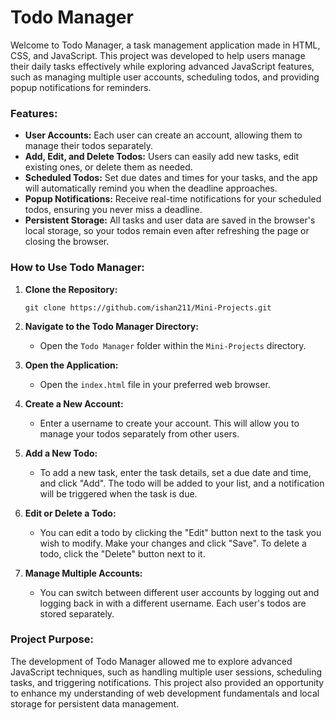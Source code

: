 # Todo Manager

Welcome to Todo Manager, a task management application made in HTML, CSS, and JavaScript. This project was developed to help users manage their daily tasks effectively while exploring advanced JavaScript features, such as managing multiple user accounts, scheduling todos, and providing popup notifications for reminders.

### Features:

* **User Accounts:** Each user can create an account, allowing them to manage their todos separately.
* **Add, Edit, and Delete Todos:** Users can easily add new tasks, edit existing ones, or delete them as needed.
* **Scheduled Todos:** Set due dates and times for your tasks, and the app will automatically remind you when the deadline approaches.
* **Popup Notifications:** Receive real-time notifications for your scheduled todos, ensuring you never miss a deadline.
* **Persistent Storage:** All tasks and user data are saved in the browser's local storage, so your todos remain even after refreshing the page or closing the browser.

### How to Use Todo Manager:

1) **Clone the Repository:**
   ```
   git clone https://github.com/ishan211/Mini-Projects.git
   ```

2) **Navigate to the Todo Manager Directory:**
   - Open the `Todo Manager` folder within the `Mini-Projects` directory.

3) **Open the Application:**
   - Open the `index.html` file in your preferred web browser.

4) **Create a New Account:**
   - Enter a username to create your account. This will allow you to manage your todos separately from other users.

5) **Add a New Todo:**
   - To add a new task, enter the task details, set a due date and time, and click "Add". The todo will be added to your list, and a notification will be triggered when the task is due.

6) **Edit or Delete a Todo:**
   - You can edit a todo by clicking the "Edit" button next to the task you wish to modify. Make your changes and click "Save". To delete a todo, click the "Delete" button next to it.

7) **Manage Multiple Accounts:**
   - You can switch between different user accounts by logging out and logging back in with a different username. Each user's todos are stored separately.

### Project Purpose:

The development of Todo Manager allowed me to explore advanced JavaScript techniques, such as handling multiple user sessions, scheduling tasks, and triggering notifications. This project also provided an opportunity to enhance my understanding of web development fundamentals and local storage for persistent data management.